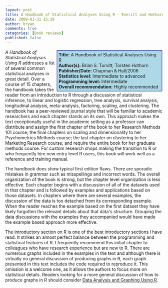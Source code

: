 ```yaml
---
layout: post
title: A Handbook of Statistical Analyses Using R - Everitt and Hothorn (2006)
date: 2009-01-31 15:39
author: bryan
comments: true
categories: [Book reviews]
published: false
---
```



<div style="float:right; background-color: lightblue; border: 1px solid darkblue; padding:5px; margin: 2px; width: 325px;"><strong>Title:</strong> A Handbook of Statistical Analyses Using R<br /><strong>Author(s):</strong> Brian S. Torvitt; Torsten Hothorn<br /><strong>Publisher/Date:</strong> Chapman & Hall/2006<br /><strong>Statistics level:</strong> Intermediate to advanced<br /><strong>Programming level:</strong> Intermediate <br /><strong>Overall recommendation:</strong>  Highly recommended</div>  <em>A Handbook of Statistical Analyses Using R</em> addresses a list of several common statistical analyses in great detail.  Over a course of 15 chapters, the handbook takes the reader from an introduction to R through a discussion of statistical inference, to linear and logistic regression, tree analysis, survival analysis, longitudinal analysis, meta-analysis, factoring, scaling, and clustering.  The handbook has a peer-reviewed journal style that will be familiar to academic researchers and each chapter stands on its own.  This approach makes the text exceptionally useful in the academic setting as a professor can distribute and assign the first chapter of the book to her Research Methods 101 course; the final chapters on scaling and dimensionality to her Psychometrics Methods course; the last chapter on clustering to her Marketing Research course; and require the entire book for her graduate methods course.  For custom research shops making the transition to R or who frequently hire new entry level R users, this book will work well as a reference and training manual.

The handbook does show typical first edition flaws.  There are sporadic mistakes in grammar such as misspellings and incorrect words.  The overall organization of the book is strong, but the chapter level organization is less effective.  Each chapter begins with a discussion of all of the datasets used in that chapter and is followed by examples and applications based on those datasets. In chapters where there are several examples, the discussion of the data is too detached from its corresponding example.  When the reader reaches the example based on the first dataset they have likely forgotten the relevant details about that data's structure.  Grouping the data discussions with the examples they accompanied would have made the example based approach more effective.

The introductory section on R is one of the best introductory sections I have read.  It strikes an almost perfect balance between the programming and statistical features of R.  I frequently recommend this initial chapter to colleagues who have research experience but are new to R.  There are numerous graphs included in the examples in the text and although there is virtually no general discussion of producing graphs in R, each graph presented in this text includes the code required to reproduce it.  This omission is a welcome one, as it allows the authors to focus more on statistical details.  Readers looking for a more general discussion of how to produce graphs in R should consider <a href="http://www.programmingr.com/content/data-analysis-and-graphics-using-r-maindonald-and-braun-2003" title = "Data Analysis and Graphing Using R">Data Analysis and Graphing Using R</a>.



<br />
